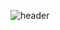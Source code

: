 ![header](https://capsule-render.vercel.app/api?type=wave&color=_#000080&height=300&section=header&text=손승우&fontSize=90)
